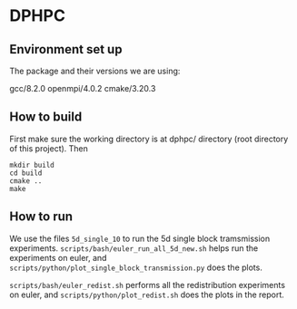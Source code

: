 # DPHPC

## Environment set up
The package and their versions we are using:

gcc/8.2.0 openmpi/4.0.2 cmake/3.20.3


## How to build

First make sure the working directory is at dphpc/ directory (root directory of this project).
Then

```
mkdir build
cd build
cmake ..
make
```

## How to run
We use the files ```5d_single_10``` to run the 5d single block tramsmission experiments. 
```scripts/bash/euler_run_all_5d_new.sh``` helps run the experiments on euler, and ```scripts/python/plot_single_block_transmission.py``` does the plots.

```scripts/bash/euler_redist.sh``` performs all the redistribution experiments on euler, and ```scripts/python/plot_redist.sh``` does the plots in the report.
